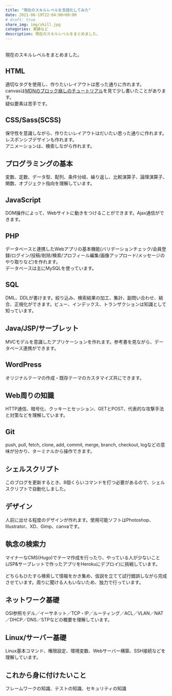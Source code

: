 ```yaml
---
title: "現在のスキルレベルを言語化してみた"
date: 2021-06-19T22:04:00+09:00
# draft: true
share_img: img/skill.jpg
categories: 実績など
description: 現在のスキルレベルをまとめました。
---
```

<br>
現在のスキルレベルをまとめました。

## HTML
適切なタグを使用し、作りたいレイアウトは思った通りに作れます。  
canvasは[MDNのブロック崩しのチュートリアル](https://developer.mozilla.org/ja/docs/Games/Tutorials/2D_Breakout_game_pure_JavaScript)を見て少し書いたことがあります。  
疑似要素は苦手です。  

## CSS/Sass(SCSS)
保守性を意識しながら、作りたいレイアウトはだいたい思った通りに作れます。  
レスポンシブデザインも作れます。  
アニメーションは、検索しながら作れます。  

## プログラミングの基本
変数、定数、データ型、配列、条件分岐、繰り返し、比較演算子、論理演算子、関数、オブジェクト指向を理解しています。

## JavaScript
DOM操作によって、Webサイトに動きをつけることができます。Ajax通信ができます。  

## PHP
データベースと連携したWebアプリの基本機能(バリデーションチェック/会員登録/ログイン/投稿/削除/検索/プロフィール編集/画像アップロード/メッセージのやり取りなど)を作れます。  
データベースは主にMySQLを使っています。  

## SQL
DML、DDLが書けます。絞り込み、検索結果の加工、集計、副問い合わせ、結合、正規化ができます。ビュー、インデックス、トランザクションは知識として知っています。

## Java/JSP/サーブレット
MVCモデルを意識したアプリケーションを作れます。参考書を見ながら、データベース連携ができます。

## WordPress
オリジナルテーマの作成・既存テーマのカスタマイズ共にできます。  

## Web周りの知識
HTTP通信、暗号化、クッキーとセッション、GETとPOST、代表的な攻撃手法と対策などを理解しています。

## Git
push, pull, fetch, clone, add, commit, merge, branch, checkout, logなどの意味が分かり、ターミナルから操作できます。  

## シェルスクリプト
このブログを更新するとき、8個くらいコマンドを打つ必要があるので、シェルスクリプトで自動化しました。  

## デザイン
人前に出せる程度のデザインが作れます。使用可能ソフトはPhotoshop、Illustrator、XD、Gimp、canvaです。

## 執念の検索力
マイナーなCMS(Hugo)でテーマ作成を行ったり、やっている人が少ないこと(JSP&サーブレットで作ったアプリをHerokuにデプロイ)に挑戦しています。  
<br>
どちらもひたすら検索して情報をかき集め、仮説を立てて試行錯誤しながら完成させています。周りに聞ける人もいないため、独力で行っています。

## ネットワーク基礎  
OSI参照モデル／イーサネット／TCP・IP／ルーティング／ACL／VLAN／NAT／DHCP／DNS／STPなどの概要を理解しています。  

## Linux/サーバー基礎  
Linux基本コマンド、権限設定、環境変数、Webサーバー構築、SSH接続などを理解しています。

## これから身に付けたいこと
フレームワークの知識、テストの知識、セキュリティの知識  